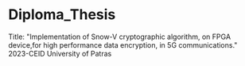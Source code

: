 # Diploma_Thesis
Title: "Implementation of Snow-V cryptographic algorithm, on FPGA device,for high performance data encryption, in 5G communications."
2023-CEID University of Patras
